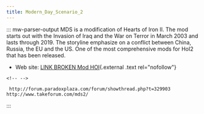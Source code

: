 ```yaml
---
title: Modern_Day_Scenario_2
---
```

::: mw-parser-output
MDS is a modification of Hearts of Iron II. The mod starts out with the
Invasion of Iraq and the War on Terror in March 2003 and lasts through
2019. The storyline emphasize on a conflict between China, Russia, the
EU and the US. One of the most comprehensive mods for HoI2 that has been
released.

-   Web site: [LINK BROKEN Mod HOI](http://modhoi.com/){.external .text
    rel="nofollow"}

```{=html}
<!-- -->
```
     http://forum.paradoxplaza.com/forum/showthread.php?t=329903 http://www.takeforum.com/mds2/ 
:::
